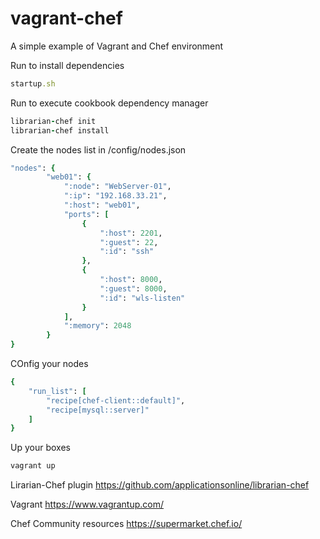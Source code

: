 # vagrant-chef
A simple example of Vagrant and Chef environment

Run to install dependencies
```ruby
startup.sh 
```

Run to execute cookbook dependency manager 
```ruby
librarian-chef init
librarian-chef install
```

Create the nodes list in /config/nodes.json
```ruby
"nodes": {
		"web01": {
			":node": "WebServer-01",
			":ip": "192.168.33.21",
			":host": "web01",
			"ports": [
				{
					":host": 2201,
					":guest": 22,
					":id": "ssh"
				},
				{
					":host": 8000,
					":guest": 8000,
					":id": "wls-listen"
				}
			],
			":memory": 2048
		}
}
```

COnfig your nodes
```ruby
{
    "run_list": [
        "recipe[chef-client::default]",
        "recipe[mysql::server]"
    ]
}
```


Up your boxes
```ruby
vagrant up
```

Lirarian-Chef plugin
https://github.com/applicationsonline/librarian-chef

Vagrant
https://www.vagrantup.com/

Chef Community resources
https://supermarket.chef.io/
